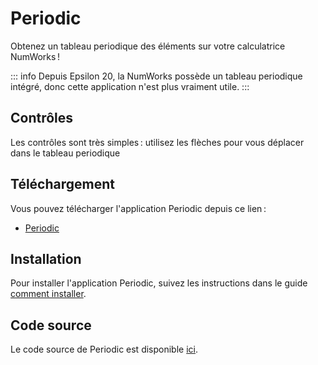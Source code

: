 # Periodic

Obtenez un tableau periodique des éléments sur votre calculatrice NumWorks !

::: info
Depuis Epsilon 20, la NumWorks possède un tableau periodique intégré, donc cette
application n'est plus vraiment utile.
:::

## Contrôles

Les contrôles sont très simples : utilisez les flèches pour vous déplacer dans
le tableau periodique

## Téléchargement

Vous pouvez télécharger l'application Periodic depuis ce lien :

- [Periodic](https://yaya-cout.github.io/Nwagyu/assets/apps/periodic.nwa)

## Installation

Pour installer l'application Periodic, suivez les instructions dans le guide
[comment installer](../help/how-to-install.md).

## Code source

Le code source de Periodic est disponible
[ici](https://github.com/nwagyu/periodic).
